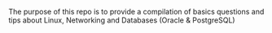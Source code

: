The purpose of this repo is to provide a compilation of basics questions and tips about Linux, Networking and Databases (Oracle & PostgreSQL)
